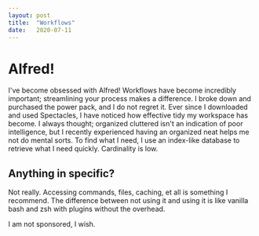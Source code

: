 ```yaml
---
layout:	post
title:	"Workflows"
date:	2020-07-11
---
```


# Alfred!
I've become obsessed with Alfred! Workflows have become incredibly important; streamlining your process makes a difference. I broke down and purchased the power pack, and I do not regret it. Ever since I downloaded and used Spectacles, I have noticed how effective tidy my workspace has become. I always thought; organized cluttered isn't an indication of poor intelligence, but I recently experienced having an organized neat helps me not do mental sorts. To find what I need, I use an index-like database to retrieve what I need quickly. Cardinality is low.

## Anything in specific?
Not really. Accessing commands, files, caching, et all is something I recommend. The difference between not using it and using it is like vanilla bash and zsh with plugins without the overhead.

I am not sponsored, I wish.